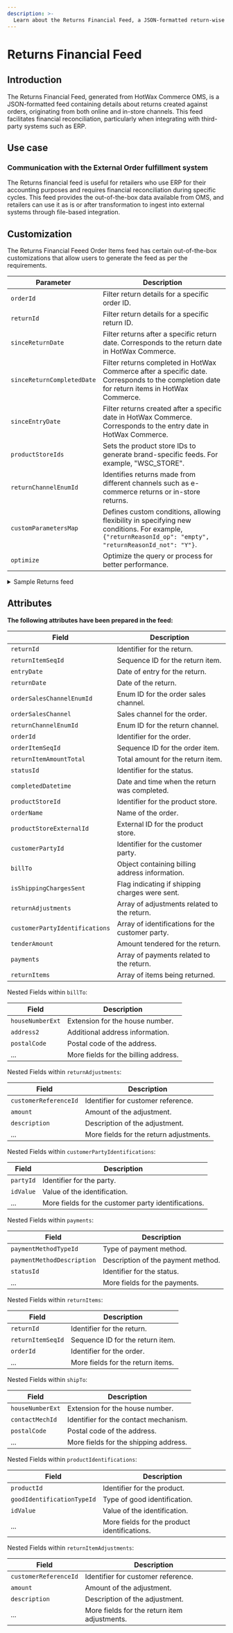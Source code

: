 ```yaml
---
description: >-
  Learn about the Returns Financial Feed, a JSON-formatted return-wise feed generated from HotWax Commerce OMS.
---
```


# Returns Financial Feed

## Introduction

The Returns Financial Feed, generated from HotWax Commerce OMS, is a JSON-formatted feed containing details about returns created against orders, originating from both online and in-store channels. This feed facilitates financial reconciliation, particularly when integrating with third-party systems such as ERP.

## Use case

### Communication with the External Order fulfillment system

The Returns financial feed is useful for retailers who use ERP for their accounting purposes and requires financial reconciliation during specific cycles. This feed provides the out-of-the-box data available from OMS, and retailers can use it as is or after transformation to ingest into external systems through file-based integration.

## Customization

The Returns Financial Feeed Order Items feed has certain out-of-the-box customizations that allow users to generate the feed as per the requirements.

| **Parameter**           | **Description**                                                                                                                                                  |
|-------------------------|------------------------------------------------------------------------------------------------------------------------------------------------------------------|
| `orderId`               | Filter return details for a specific order ID.                                                                                                                 |
| `returnId`              | Filter return details for a specific return ID.                                                                                                                |
| `sinceReturnDate`       | Filter returns after a specific return date. Corresponds to the return date in HotWax Commerce.                                                                |
| `sinceReturnCompletedDate` | Filter returns completed in HotWax Commerce after a specific date. Corresponds to the completion date for return items in HotWax Commerce.                |
| `sinceEntryDate`        | Filter returns created after a specific date in HotWax Commerce. Corresponds to the entry date in HotWax Commerce.                                               |
| `productStoreIds`       | Sets the product store IDs to generate brand-specific feeds. For example, "WSC_STORE".                                                                           |
| `returnChannelEnumId`   | Identifies returns made from different channels such as e-commerce returns or in-store returns.                                                                  |
| `customParametersMap`   | Defines custom conditions, allowing flexibility in specifying new conditions. For example, `{"returnReasonId_op": "empty", "returnReasonId_not": "Y"}`.        |
| `optimize`              | Optimize the query or process for better performance.                                                                                                           |


<details>

<summary> Sample Returns feed</summary>

```json
[
    {
      "returnId": "13031",
      "returnItemSeqId": null,
      "entryDate": null,
      "returnDate": "2022-02-03T10:41:39-05:00",
      "orderSalesChannelEnumId": "POS_SALES_CHANNEL",
      "orderSalesChannel": "POS Channel",
      "returnChannelEnumId" : "ECOM_RTN_CHANNEL",
      "orderId": "29211",
      "orderItemSeqId": null,
      "returnItemAmountTotal": null,
      "statusId": null,
      "completedDatetime": "2022-02-01T10:41:39-05:00",
      "productStoreId": "WSC_STORE",
      "orderName": "WSC#8586",
      "productStoreExternalId": "1",
      "customerPartyId": "37301",
      "billTo": {
        "houseNumberExt": null,
        "address2": null,
        "postalCode": "10005",
        "city": "New York",
        "stateProvinceGeoId": "NY",
        "postalCodeGeoId": null,
        "houseNumber": null,
        "encodedAddressKey": null,
        "contactMechId": "108812",
        "address1": "588 Abia Martin Drive",
        "geoPointId": "26753",
        "postalCodeExt": null,
        "countryGeoId": "USA",
        "countryGeoCode": "US",
        "attnName": null,
        "directions": null,
        "countyGeoId": null,
        "cityGeoId": null,
        "toName": "Petter William",
        "municipalityGeoId": null,
        "stateProvinceGeoCode": "NY"
      },
      "isShippingChargesSent": "N",
      "returnAdjustments": [
        {
          "customerReferenceId": null,
          "correspondingProductId": null,
          "amount": 16.95,
          "includeInShipping": null,
          "returnTypeId": null,
          "exemptAmount": null,
          "productPromoId": null,
          "taxAuthPartyId": null,
          "lastModifiedByUserLogin": null,
          "primaryGeoId": null,
          "lastUpdatedStamp": "2022-03-18T14:18:19-04:00",
          "taxAuthGeoId": null,
          "secondaryGeoId": null,
          "createdByUserLogin": null,
          "orderAdjustmentId": null,
          "description": "restock",
          "returnAdjustmentId": "11735",
          "returnId": "13031",
          "lastModifiedDate": null,
          "sourceReferenceId": null,
          "productPromoRuleId": null,
          "productFeatureId": null,
          "taxAuthorityRateSeqId": null,
          "overrideGlAccountId": null,
          "returnAdjustmentTypeId": "RET_SHIPPING_ADJ",
          "shipGroupSeqId": null,
          "includeInTax": null,
          "createdDate": null,
          "comments": "restock",
          "productPromoActionSeqId": null,
          "orderId": "30129",
          "sourcePercentage": null,
          "returnItemSeqId": "_NA_"
        },
        {
          "customerReferenceId": null,
          "correspondingProductId": null,
          "amount": 26.95,
          "includeInShipping": null,
          "returnTypeId": null,
          "exemptAmount": null,
          "productPromoId": null,
          "taxAuthPartyId": null,
          "lastModifiedByUserLogin": null,
          "primaryGeoId": null,
          "lastUpdatedStamp": "2022-03-18T14:18:19-04:00",
          "taxAuthGeoId": null,
          "secondaryGeoId": null,
          "createdByUserLogin": null,
          "orderAdjustmentId": null,
          "description": "restock",
          "returnAdjustmentId": "11735",
          "returnId": "13031",
          "lastModifiedDate": null,
          "sourceReferenceId": null,
          "productPromoRuleId": null,
          "productFeatureId": null,
          "taxAuthorityRateSeqId": null,
          "overrideGlAccountId": null,
          "returnAdjustmentTypeId": "RET_SALES_TAX_ADJ",
          "shipGroupSeqId": null,
          "includeInTax": null,
          "createdDate": null,
          "comments": "restock",
          "productPromoActionSeqId": null,
          "orderId": "30129",
          "sourcePercentage": null,
          "returnItemSeqId": "_NA_"
        }
      ],
      "customerPartyIdentifications": [
        {
          "partyId": "37301",
          "idValue": "3327480496199",
          "partyIdentificationTypeId": "SHOPIFY_CUST_ID",
          "lastUpdatedStamp": "2022-01-28T02:36:41-05:00"
        }
      ],
      "tenderAmount": 131.68,
      "payments": [
        {
          "paymentMethodTypeId": "EXT_SHOP_VISA",
          "paymentMethodDescription": "Ext VISA",
          "statusId": "PAYMENT_REFUNDED",
          "paymentMethodCode": "VISA",
          "returnId": "13031",
          "amount": 131.68,
          "orderId": "29211",
          "createdDate": "2022-05-31T03:48:18-04:00"
        }
      ],
      "returnItems": [
        {
          "returnId": "13031",
          "returnItemSeqId": "00001",
          "orderId": "29211",
          "orderItemSeqId": "00001",
          "returnItemPrice": 120.95,
          "returnQuantity": 1,
          "returnReasonId": "RTN_NOT_WANT",
          "returnReasonNote": "",
          "orderItemRequestedShipMethTypeId": "STANDARD",
          "productId": "20965",
          "orderName": "WSC#8586",
          "facilityExternalId": "1",
          "facilityId": "1",
          "productStoreExternalId": "1",
          "currencyUom": "USD",
          "customerPartyId": "37301",
          "shipToContactMechId": null,
          "shipTo": {
            "houseNumberExt": null,
            "contactMechId": "67597",
            "postalCode": "91911",
            "address2": null,
            "postalCodeGeoId": null,
            "houseNumber": null,
            "encodedAddressKey": null,
            "address1": "830 Bay Boulevard",
            "postalCodeExt": null,
            "countryGeoId": "USA",
            "countryGeoCode": "US",
            "stateProvinceGeoCode": "CA",
            "geoPointId": "17142",
            "attnName": null,
            "directions": null,
            "city": "Chula Vista",
            "countyGeoId": null,
            "cityGeoId": null,
            "municipalityGeoId": null,
            "stateProvinceGeoId": "CA",
            "toName": "cata lion"
          },
          "productIdentifications": [
            {
              "productId": "20965",
              "goodIdentificationTypeId": "SHOPIFY_PROD_ID",
              "lastUpdatedStamp": "2023-03-14T13:13:32-04:00",
              "idValue": "13778606719047",
              "fromDate": "2023-02-22T07:04:36-05:00",
              "thruDate": null
            },
            {
              "productId": "20965",
              "lastUpdatedStamp": "2023-03-14T13:13:32-04:00",
              "idValue": "AGENT",
              "fromDate": "2020-06-11T13:13:16-04:00",
              "goodIdentificationTypeId": "SHOPIFY_PROD_SKU",
              "thruDate": null
            },
            {
              "productId": "20965",
              "lastUpdatedStamp": "2023-03-14T13:13:32-04:00",
              "fromDate": "2022-04-25T09:00:18-04:00",
              "goodIdentificationTypeId": "SKU",
              "idValue": "AGENT",
              "thruDate": null
            },
            {
              "productId": "20965",
              "idValue": "824386706307",
              "lastUpdatedStamp": "2022-03-16T03:00:32-04:00",
              "goodIdentificationTypeId": "UPCA",
              "fromDate": "2020-06-11T13:13:16-04:00",
              "thruDate": null
            }
          ],
          "returnItemAdjustments": [
            {
              "customerReferenceId": null,
              "correspondingProductId": null,
              "orderId": null,
              "includeInShipping": null,
              "comments": "Return Sales Tax",
              "exemptAmount": null,
              "productPromoId": null,
              "taxAuthPartyId": null,
              "lastModifiedByUserLogin": null,
              "lastUpdatedStamp": "2022-02-01T10:41:39-05:00",
              "returnAdjustmentTypeId": "RET_SALES_TAX_ADJ",
              "description": "Return Sales Tax",
              "returnAdjustmentId": "11580",
              "primaryGeoId": null,
              "taxAuthGeoId": null,
              "secondaryGeoId": null,
              "createdByUserLogin": null,
              "orderAdjustmentId": null,
              "returnItemSeqId": "00001",
              "lastModifiedDate": null,
              "sourceReferenceId": null,
              "productPromoRuleId": null,
              "productFeatureId": null,
              "taxAuthorityRateSeqId": null,
              "returnId": "13031",
              "overrideGlAccountId": null,
              "shipGroupSeqId": null,
              "includeInTax": null,
              "amount": 10.73,
              "createdDate": null,
              "productPromoActionSeqId": null,
              "sourcePercentage": null,
              "returnTypeId": "RTN_REFUND"
            }
          ]
        },
        {
          "returnId": "13031",
          "returnItemSeqId": "00002",
          "orderId": "29211",
          "orderItemSeqId": "00002",
          "returnItemPrice": 120.95,
          "returnQuantity": 1,
          "returnReasonId": "OTHER",
          "returnReasonNote": "Did not meet my requirements",
          "orderItemRequestedShipMethTypeId": "STANDARD",
          "productId": "20965",
          "orderName": "WSC#8586",
          "facilityExternalId": "1",
          "facilityId": "1",
          "productStoreExternalId": "1",
          "currencyUom": "USD",
          "customerPartyId": "37301",
          "shipToContactMechId": null,
          "shipTo": {
            "houseNumberExt": null,
            "contactMechId": "67597",
            "postalCode": "91911",
            "address2": null,
            "postalCodeGeoId": null,
            "houseNumber": null,
            "encodedAddressKey": null,
            "address1": "830 Bay Boulevard",
            "postalCodeExt": null,
            "countryGeoId": "USA",
            "countryGeoCode": "US",
            "stateProvinceGeoCode": "CA",
            "geoPointId": "17142",
            "attnName": null,
            "directions": null,
            "city": "Chula Vista",
            "countyGeoId": null,
            "cityGeoId": null,
            "municipalityGeoId": null,
            "stateProvinceGeoId": "CA",
            "toName": "cata lion"
          },
          "productIdentifications": [
            {
              "productId": "20965",
              "goodIdentificationTypeId": "SHOPIFY_PROD_ID",
              "lastUpdatedStamp": "2023-03-14T13:13:32-04:00",
              "idValue": "13778606719047",
              "fromDate": "2023-02-22T07:04:36-05:00",
              "thruDate": null
            },
            {
              "productId": "20965",
              "lastUpdatedStamp": "2023-03-14T13:13:32-04:00",
              "idValue": "AGENT",
              "fromDate": "2020-06-11T13:13:16-04:00",
              "goodIdentificationTypeId": "SHOPIFY_PROD_SKU",
              "thruDate": null
            },
            {
              "productId": "20965",
              "lastUpdatedStamp": "2023-03-14T13:13:32-04:00",
              "fromDate": "2022-04-25T09:00:18-04:00",
              "goodIdentificationTypeId": "SKU",
              "idValue": "AGENT",
              "thruDate": null
            },
            {
              "productId": "20965",
              "idValue": "824386706307",
              "lastUpdatedStamp": "2022-03-16T03:00:32-04:00",
              "goodIdentificationTypeId": "UPCA",
              "fromDate": "2020-06-11T13:13:16-04:00",
              "thruDate": null
            }
          ],
          "returnItemAdjustments": [
            {
              "customerReferenceId": null,
              "correspondingProductId": null,
              "orderId": null,
              "includeInShipping": null,
              "comments": "Return Sales Tax",
              "exemptAmount": null,
              "productPromoId": null,
              "taxAuthPartyId": null,
              "lastModifiedByUserLogin": null,
              "lastUpdatedStamp": "2022-02-01T10:41:39-05:00",
              "returnAdjustmentTypeId": "RET_SALES_TAX_ADJ",
              "description": "Return Sales Tax",
              "returnAdjustmentId": "11580",
              "primaryGeoId": null,
              "taxAuthGeoId": null,
              "secondaryGeoId": null,
              "createdByUserLogin": null,
              "orderAdjustmentId": null,
              "returnItemSeqId": "00002",
              "lastModifiedDate": null,
              "sourceReferenceId": null,
              "productPromoRuleId": null,
              "productFeatureId": null,
              "taxAuthorityRateSeqId": null,
              "returnId": "13031",
              "overrideGlAccountId": null,
              "shipGroupSeqId": null,
              "includeInTax": null,
              "amount": 10.73,
              "createdDate": null,
              "productPromoActionSeqId": null,
              "sourcePercentage": null,
              "returnTypeId": "RTN_REFUND"
            }
          ]
        }
      ]
    }
  ]

```

</details>

## Attributes

**The following attributes have been prepared in the feed:**

| Field                           | Description                                                                      |
|---------------------------------|----------------------------------------------------------------------------------|
| `returnId`                      | Identifier for the return.                                                       |
| `returnItemSeqId`               | Sequence ID for the return item.                                                 |
| `entryDate`                     | Date of entry for the return.                                                    |
| `returnDate`                    | Date of the return.                                                              |
| `orderSalesChannelEnumId`       | Enum ID for the order sales channel.                                             |
| `orderSalesChannel`             | Sales channel for the order.                                                     |
| `returnChannelEnumId`           | Enum ID for the return channel.                                                   |
| `orderId`                       | Identifier for the order.                                                        |
| `orderItemSeqId`                | Sequence ID for the order item.                                                  |
| `returnItemAmountTotal`         | Total amount for the return item.                                                |
| `statusId`                      | Identifier for the status.                                                       |
| `completedDatetime`             | Date and time when the return was completed.                                     |
| `productStoreId`                | Identifier for the product store.                                                |
| `orderName`                     | Name of the order.                                                               |
| `productStoreExternalId`        | External ID for the product store.                                               |
| `customerPartyId`               | Identifier for the customer party.                                               |
| `billTo`                        | Object containing billing address information.                                    |
| `isShippingChargesSent`         | Flag indicating if shipping charges were sent.                                   |
| `returnAdjustments`             | Array of adjustments related to the return.                                      |
| `customerPartyIdentifications`  | Array of identifications for the customer party.                                 |
| `tenderAmount`                  | Amount tendered for the return.                                                  |
| `payments`                      | Array of payments related to the return.                                         |
| `returnItems`                   | Array of items being returned.                                                   |

Nested Fields within `billTo`:

| Field                           | Description                                                                      |
|---------------------------------|----------------------------------------------------------------------------------|
| `houseNumberExt`                | Extension for the house number.                                                  |
| `address2`                      | Additional address information.                                                  |
| `postalCode`                    | Postal code of the address.                                                       |
| ...                             | More fields for the billing address.                                             |

Nested Fields within `returnAdjustments`:

| Field                           | Description                                                                      |
|---------------------------------|----------------------------------------------------------------------------------|
| `customerReferenceId`           | Identifier for customer reference.                                               |
| `amount`                        | Amount of the adjustment.                                                        |
| `description`                   | Description of the adjustment.                                                   |
| ...                             | More fields for the return adjustments.                                          |

Nested Fields within `customerPartyIdentifications`:

| Field                           | Description                                                                      |
|---------------------------------|----------------------------------------------------------------------------------|
| `partyId`                       | Identifier for the party.                                                         |
| `idValue`                       | Value of the identification.                                                     |
| ...                             | More fields for the customer party identifications.                               |

Nested Fields within `payments`:

| Field                           | Description                                                                      |
|---------------------------------|----------------------------------------------------------------------------------|
| `paymentMethodTypeId`           | Type of payment method.                                                           |
| `paymentMethodDescription`      | Description of the payment method.                                                |
| `statusId`                      | Identifier for the status.                                                        |
| ...                             | More fields for the payments.                                                     |

Nested Fields within `returnItems`:

| Field                           | Description                                                                      |
|---------------------------------|----------------------------------------------------------------------------------|
| `returnId`                      | Identifier for the return.                                                         |
| `returnItemSeqId`               | Sequence ID for the return item.                                                   |
| `orderId`                       | Identifier for the order.                                                          |
| ...                             | More fields for the return items.                                                  |

Nested Fields within `shipTo`:

| Field                           | Description                                                                      |
|---------------------------------|----------------------------------------------------------------------------------|
| `houseNumberExt`                | Extension for the house number.                                                  |
| `contactMechId`                 | Identifier for the contact mechanism.                                            |
| `postalCode`                    | Postal code of the address.                                                       |
| ...                             | More fields for the shipping address.                                             |

Nested Fields within `productIdentifications`:

| Field                           | Description                                                                      |
|---------------------------------|----------------------------------------------------------------------------------|
| `productId`                     | Identifier for the product.                                                       |
| `goodIdentificationTypeId`     | Type of good identification.                                                      |
| `idValue`                       | Value of the identification.                                                     |
| ...                             | More fields for the product identifications.                                      |

Nested Fields within `returnItemAdjustments`:

| Field                           | Description                                                                      |
|---------------------------------|----------------------------------------------------------------------------------|
| `customerReferenceId`           | Identifier for customer reference.                                               |
| `amount`                        | Amount of the adjustment.                                                        |
| `description`                   | Description of the adjustment.                                                   |
| ...                             | More fields for the return item adjustments.                                      |

